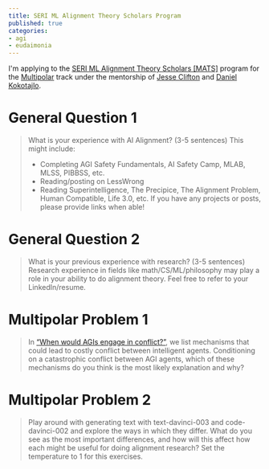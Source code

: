 ```yaml
---
title: SERI ML Alignment Theory Scholars Program
published: true
categories:
- agi
- eudaimonia
---
```


I'm applying to the [SERI ML Alignment Theory Scholars [MATS]](https://www.serimats.org/program) program for the [Multipolar](https://www.serimats.org/multipolar) track under the mentorship of [Jesse Clifton](https://www.alignmentforum.org/users/jesseclifton) and [Daniel Kokotajlo](https://www.lesswrong.com/users/daniel-kokotajlo).

# General Question 1
> What is your experience with AI Alignment? (3-5 sentences)
> This might include:
> - Completing AGI Safety Fundamentals, AI Safety Camp, MLAB, MLSS, PIBBSS, etc.
> - Reading/posting on LessWrong
> - Reading Superintelligence, The Precipice, The Alignment Problem, Human Compatible, Life 3.0, etc.
> If you have any projects or posts, please provide links when able!



# General Question 2
> What is your previous experience with research? (3-5 sentences)
> Research experience in fields like math/CS/ML/philosophy may play a role in your ability to do alignment theory. Feel free to refer to your LinkedIn/resume.


# Multipolar Problem 1
> In [“When would AGIs engage in conflict?”](https://www.lesswrong.com/posts/cLDcKgvM6KxBhqhGq/when-would-agis-engage-in-conflict), we list mechanisms that could lead to costly conflict between intelligent agents. Conditioning on a catastrophic conflict between AGI agents, which of these mechanisms do you think is the most likely explanation and why?

# Multipolar Problem 2
> Play around with generating text with text-davinci-003 and code-davinci-002 and explore the ways in which they differ. What do you see as the most important differences, and how will this affect how each might be useful for doing alignment research? Set the temperature to 1 for this exercises.

